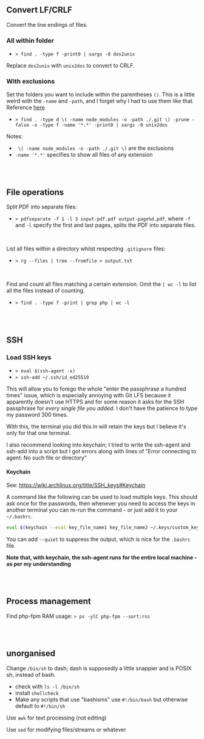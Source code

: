 

## Convert LF/CRLF
Convert the line endings of files.

### All within folder
- `> find . -type f -print0 | xargs -0 dos2unix`


Replace `dos2unix` with `unix2dos` to convert to CRLF.



### With exclusions
Set the folders you want to include within the parentheses `()`. This is a little weird with the `-name` and `-path`, and I forget why I had to use them like that. Reference [here](https://stackoverflow.com/a/4210072)
- `> find . -type d \( -name node_modules -o -path ./.git \) -prune -false -o -type f -name '*.*' -print0 | xargs -0 unix2dos` 

Notes:
- ` \( -name node_modules -o -path ./.git \)` are the exclusions
- `-name '*.*'` specifies to show all files of any extension



<br><br>



## File operations
Split PDF into separate files:
- `> pdfseparate -f 1 -l 3 input-pdf.pdf output-page%d.pdf`, where `-f` and `-l` specify the first and last pages, splits the PDF into separate files.


<br>


List all files within a directory whilst respecting `.gitignore` files:
- `> rg --files | tree --fromfile > output.txt`


<br>


Find and count all files matching a certain extension. Omit the `| wc -l` to list all the files instead of counting.
- `> find . -type f -print | grep php | wc -l` 



<br><br>



## SSH



### Load SSH keys
- `> eval $(ssh-agent -s)`
- `> ssh-add ~/.ssh/id_ed25519`

This will allow you to forego the whole "enter the passphrase a hundred times" issue, which is especially annoying with Git LFS because it apparently doesn't use HTTPS and for some reason it asks for the SSH passphrase for *every single file you added.* I don't have the patience to type my password 300 times.

With this, the terminal you did this in will retain the keys but I believe it's only for that one terminal.

I also recommend looking into keychain; I tried to write the ssh-agent and ssh-add into a script but I got errors along with lines of "Error connecting to agent: No such file or directory"



#### Keychain
See: https://wiki.archlinux.org/title/SSH_keys#Keychain

A command like the following can be used to load multiple keys. This should ask once for the passwords, then whenever you need to access the keys in another terminal you can re-run the command - or just add it to your `~/.bashrc`.
```bash
eval $(keychain --eval key_file_name1 key_file_name2 ~/.keys/custom_key_location)
```

You can add `--quiet` to suppress the output, which is nice for the `.bashrc` file.

**Note that, with keychain, the ssh-agent runs for the entire local machine - as per my understanding**



<br><br>



## Process management
Find php-fpm RAM usage: `> ps -ylC php-fpm --sort:rss`



<br><br>



## unorganised
Change `/bin/sh` to dash; dash is supposedly a little snappier and is POSIX sh, instead of bash.
- check with `ls -l /bin/sh`
- install `shellcheck`
- Make any scripts that use "bashisms" use `#!/bin/bash` but otherwise default to `#!/bin/sh`


Use `awk` for text processing (not editing)

Use `sed` for modifying files/streams or whatever

